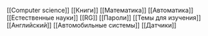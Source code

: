 [[Computer science]]
[[Книги]]
[[Математика]]
[[Автоматика]]
[[Естественные науки]]
[[RG]]
[[Пароли]]
[[Темы для изучения]]
[[Английский]]
[[Автомобильные системы]]
[[Датчики]]